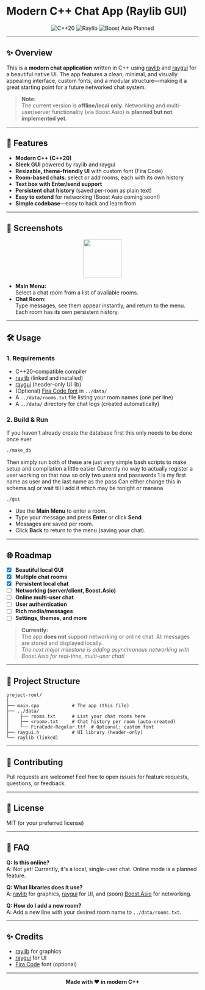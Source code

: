 # Modern C++ Chat App (Raylib GUI)

<p align="center">
  <img src="https://img.shields.io/badge/C%2B%2B-20-blue.svg" alt="C++20">
  <img src="https://img.shields.io/badge/Raylib-4.5-brightgreen.svg" alt="Raylib">
  <img src="https://img.shields.io/badge/Boost%20Asio-planned-orange.svg" alt="Boost Asio Planned">
</p>

---

## ✨ Overview

This is a **modern chat application** written in C++ using [raylib](https://www.raylib.com/) and [raygui](https://github.com/raysan5/raygui) for a beautiful native UI. The app features a clean, minimal, and visually appealing interface, custom fonts, and a modular structure—making it a great starting point for a future networked chat system.

> **Note:**  
> The current version is **offline/local only**. Networking and multi-user/server functionality (via Boost.Asio) is **planned but not implemented yet**.

---

## 🚀 Features

- **Modern C++ (C++20)**
- **Sleek GUI** powered by raylib and raygui
- **Resizable, theme-friendly UI** with custom font (Fira Code)
- **Room-based chats**: select or add rooms, each with its own history
- **Text box with Enter/send support**
- **Persistent chat history** (saved per-room as plain text)
- **Easy to extend** for networking (Boost Asio coming soon!)
- **Simple codebase**—easy to hack and learn from

---

## 🎨 Screenshots

<p align="center">
  <img src="https://raw.githubusercontent.com/raysan5/raygui/master/examples/resources/raygui_logo.png" height="100">
</p>

- **Main Menu:**  
  Select a chat room from a list of available rooms.
- **Chat Room:**  
  Type messages, see them appear instantly, and return to the menu. Each room has its own persistent history.

---

## 🛠️ Usage

### 1. **Requirements**

- C++20-compatible compiler
- [raylib](https://www.raylib.com/) (linked and installed)
- [raygui](https://github.com/raysan5/raygui) (header-only UI lib)
- (Optional) [Fira Code font](https://github.com/tonsky/FiraCode) in `../data/`
- A `../data/rooms.txt` file listing your room names (one per line)
- A `../data/` directory for chat logs (created automatically)


### 2. **Build & Run**

If you haven't already create the database first this only needs to be done once ever 

```bash
./make_db
```

Then simply run both of these are just very simple bash
scripts to make setup and compilation a little easier
Currently no way to actually register a user working on that now so only two 
users and passwords 1 is my first name as user and the last name as the pass
Can either change this in schema.sql or wait till i add it which may be tonight or manana


```bash
./gui
```

- Use the **Main Menu** to enter a room.
- Type your message and press **Enter** or click **Send**.
- Messages are saved per room.
- Click **Back** to return to the menu (saving your chat).

---

## 🌐 Roadmap

- [x] **Beautiful local GUI**
- [x] **Multiple chat rooms**
- [x] **Persistent local chat**
- [ ] **Networking (server/client, Boost.Asio)**
- [ ] **Online multi-user chat**
- [ ] **User authentication**
- [ ] **Rich media/messages**
- [ ] **Settings, themes, and more**

> **Currently:**  
> The app **does not** support networking or online chat. All messages are stored and displayed locally.  
> *The next major milestone is adding asynchronous networking with Boost.Asio for real-time, multi-user chat!*

---

## 📁 Project Structure

```
project-root/
│
├── main.cpp            # The app (this file)
├── ../data/
│    ├── rooms.txt      # List your chat rooms here
│    ├── <room>.txt     # Chat history per room (auto-created)
│    └── FiraCode-Regular.ttf  # Optional: custom font
├── raygui.h            # UI library (header-only)
└── raylib (linked)
```

---

## 🤝 Contributing

Pull requests are welcome! Feel free to open issues for feature requests, questions, or feedback.

---

## 📜 License

MIT (or your preferred license)

---

## 🙋 FAQ

**Q: Is this online?**  
A: Not yet! Currently, it's a local, single-user chat. Online mode is a planned feature.

**Q: What libraries does it use?**  
A: [raylib](https://www.raylib.com/) for graphics, [raygui](https://github.com/raysan5/raygui) for UI, and (soon) [Boost.Asio](https://www.boost.org/doc/libs/release/doc/html/boost_asio.html) for networking.

**Q: How do I add a new room?**  
A: Add a new line with your desired room name to `../data/rooms.txt`.

---

## ✨ Credits

- [raylib](https://www.raylib.com/) for graphics
- [raygui](https://github.com/raysan5/raygui) for UI
- [Fira Code](https://github.com/tonsky/FiraCode) font (optional)

---

<p align="center">
  <b>Made with ❤️ in modern C++</b>
</p>
